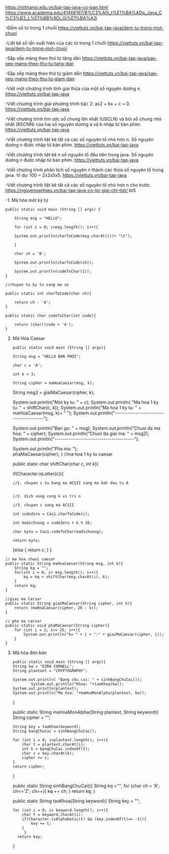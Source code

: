 https://niithanoi.edu.vn/bai-tap-java-co-ban.html
https://www.academia.edu/41468167/B%C3%A0i_t%E1%BA%ADp_Java_C%C3%B3_L%E1%BB%9Di_Gi%E1%BA%A3i

-Đếm số từ trong 1 chuỗi https://viettuts.vn/bai-tap-java/dem-tu-trong-mot-chuoi

-Liệt kê số lần xuất hiện của các từ trong 1 chuỗi https://viettuts.vn/bai-tap-java/dem-tu-trong-mot-chuoi

-Sắp xếp mảng theo thứ tự tăng dần https://viettuts.vn/bai-tap-java/sap-xep-mang-theo-thu-tu-tang-dan

-Sắp xếp mảng theo thứ tự giảm dần https://viettuts.vn/bai-tap-java/sap-xep-mang-theo-thu-tu-giam-dan

-Viết một chương trình tính giai thừa của một số nguyên dương n. https://viettuts.vn/bai-tap-java

-Viết chương trình giải phương trình bậc 2: ax2 + bx + c = 0. https://viettuts.vn/bai-tap-java

-Viết chương trình tìm ước số chung lớn nhất (USCLN) và bội số chung nhỏ nhất (BSCNN) của hai số nguyên dương a và b nhập từ bàn phím.  https://viettuts.vn/bai-tap-java

-Viết chương trình liệt kê tất cả các số nguyên tố nhỏ hơn n. Số nguyên dương n được nhập từ bàn phím.  https://viettuts.vn/bai-tap-java

-Viết chương trình liệt kê n số nguyên tố đầu tiên trong java. Số nguyên dương n được nhập từ bàn phím.  https://viettuts.vn/bai-tap-java

-Viết chương trình phân tích số nguyên n thành các thừa số nguyên tố trong java. Ví dụ: 100 = 2x2x5x5.  https://viettuts.vn/bai-tap-java

-Viết chương trình liệt kê tất cả các số nguyên tố nhỏ hơn n cho trước.  https://nguyenvanhieu.vn/bai-tap-java-co-loi-giai-chi-tiet/   bt5


-1.	Mã hóa môt ký tự


    public static void main (String [] args) { 

        String msg = "HELLO";
        
        for (int i = 0; i<msg.length(); i++){
        
        System.out.println(charToCode(msg.charAt(i))+ "\t");
        
        }
        
        char ch = 'B';
        
        System.out.println(charToCode(ch));
        
        System.out.println(codeToChar(1));
    }
    
    //chuyen tu ky tu sang ma so
    
    public static int charToCode(char ch){
    
        return ch - 'A';
    }
    
    public static char codeToChar(int code){
    
        return (char)(code + 'A');
    }
    
   2.	Mã Hóa Caesar






            public static void main (String [] args){
        
            String msg = "HELLO BAN PHOI";
        
            char c = 'A';
        
            int k = 3;
        
            String cipher = maHoaCaesar(msg, k);
        
          String msg2 = giaiMaCaesar(cipher, k);
        
          System.out.println("Mot ky tu: " + c);
          System.out.println( "Ma hoa 1 ky tu: " + shiftChar(c, k));
          System.out.println("Ma hoa 1 ky tu: " + maHoaCaesar(msg, k)+ " ");
          System.out.println("---------------------------------------");
        
          System.out.println("Ban go: " + msg);
          System.out.println("Chuoi da ma hoa: " + cipher);
          System.out.println("Chuoi da giai ma: " + msg2);
          System.out.println("---------------------------------------");
        
          System.out.println("Pha ma: ");  
          phaMaCaesar(cipher);
    }
        //ma hoa 1 ky tu caesar
        
         public static char shiftChar(char c, int k){
         
         if(Character.isLetter(c)){
         
            //1. chuyen c tu bang ma ACSII sang ma bat dau tu 0
            
            
            //2. dich vong cong k vi tri n
            
            //3. chuyen c sang ma ACSII  
            
            int codeZero = Cau1.charToCode(c);
            
            int madichvong = codeZero + k % 26;
            
            char kytu = Cau1.codeToChar(madichvong);
            
            return kytu;
            
        }else {
            return c;
        }
    }
    
    // ma hoa chuoi caesar
    public static String maHoaCaesar(String msg, int k){
        String kq = "";
        for(int i = 0; i< msg.length(); i++){
            kq = kq + shiftChar(msg.charAt(i), k);
        }
        return kq;
    }
    
    //giai ma Carsar
    public static String giaiMaCaesar(String cipher, int k){
        return (maHoaCaesar(cipher, 26 - k));
    }
    
    // pha ma carsar
    public static void phaMaCaesar(String cipher){
        for (int i = 1; i<= 25; i++){
            System.out.println("k= " + i + ":" + giaiMaCaesar(cipher, i));
        }
    }


3.	Mã hóa đơn bản

        public static void main (String [] args){
        String kw = "EZRA CORNELL";
        String plantext = "CRYPTOGRAPHY";
        
        System.out.println( "Bang chu cai: " + sinhBangChuCai());
                System.out.println("Khoa: "+taoKhoa(kw));
        System.out.println(plantext);
        System.out.println("Ma hoa: "+maHoaMonAlpha(plantext, kw));
       }
       
       public static String maHoaMonAlpha(String plantext, String keyword){
        String cipher = ""; 
        
        String key = taoKhoa(keyword);
        String bangChuCai = sinhBangChuCai();
        
        for (int i = 0; i<plantext.length(); i++){
            char t = plantext.charAt(i);
            int k = bangChuCai.indexOf(t);
            char c = key.charAt(k);
            cipher += c;
        }
        return cipher;    
    }
 
       public static String sinhBangChuCai(){
        String kq ="";
        for (char ch = 'A'; ch<='Z'; ch++){
            kq += ch;
        }
            return kq; 
    }
    
       public static String taoKhoa(String keyword){
        String key = "";
        
        for (int i = 0; i< keyword.length(); i++){
            char t = keyword.charAt(i);
            if(Character.isAlphabetic(t) && (key.indexOf(t)== -1)){
                key += t;
            }
             }
          return key;
       }



